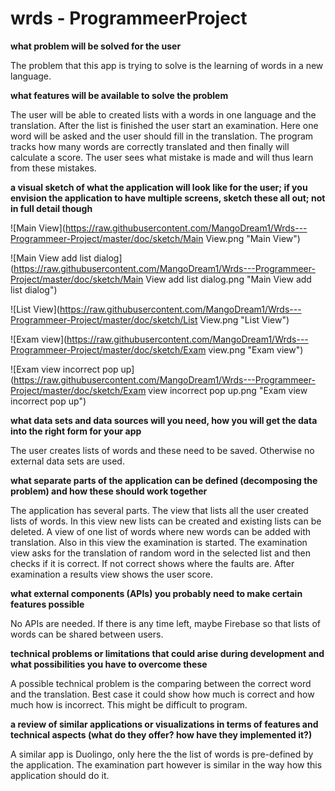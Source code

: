 # wrds - ProgrammeerProject

**what problem will be solved for the user**

The problem that this app is trying to solve is the learning of words in a new language.

**what features will be available to solve the problem**

The user will be able to created lists with a words in one language and the translation. After the list is finished the user start an examination. Here one word will be asked and the user should fill in the translation. The program tracks how many words are correctly translated and then finally will calculate a score. The user sees what mistake is made and will thus learn from these mistakes.

**a visual sketch of what the application will look like for the user; if you envision the application to have multiple screens, sketch these all out; not in full detail though**

![Main View](https://raw.githubusercontent.com/MangoDream1/Wrds---Programmeer-Project/master/doc/sketch/Main View.png "Main View")

![Main View add list dialog](https://raw.githubusercontent.com/MangoDream1/Wrds---Programmeer-Project/master/doc/sketch/Main View add list dialog.png "Main View add list dialog")

![List View](https://raw.githubusercontent.com/MangoDream1/Wrds---Programmeer-Project/master/doc/sketch/List View.png "List View")

![Exam view](https://raw.githubusercontent.com/MangoDream1/Wrds---Programmeer-Project/master/doc/sketch/Exam view.png "Exam view")

![Exam view incorrect pop up](https://raw.githubusercontent.com/MangoDream1/Wrds---Programmeer-Project/master/doc/sketch/Exam view incorrect pop up.png "Exam view incorrect pop up")


**what data sets and data sources will you need, how you will get the data into the right form for your app**

The user creates lists of words and these need to be saved. Otherwise no external data sets are used.

**what separate parts of the application can be defined (decomposing the problem) and how these should work together**

The application has several parts. The view that lists all the user created lists of words. In this view new lists can be created and existing lists can be deleted. A view of one list of words where new words can be added with translation. Also in this view the examination is started. The examination view asks for the translation of random word in the selected list and then checks if it is correct. If not correct shows where the faults are. After examination a results view shows the user score.   

**what external components (APIs) you probably need to make certain features possible**

No APIs are needed. If there is any time left, maybe Firebase so that lists of words can be shared between users.

**technical problems or limitations that could arise during development and what possibilities you have to overcome these**

A possible technical problem is the comparing between the correct word and the translation. Best case it could show how much is correct and how much how is incorrect. This might be difficult to program.

**a review of similar applications or visualizations in terms of features and technical aspects (what do they offer? how have they implemented it?)**

A similar app is Duolingo, only here the the list of words is pre-defined by the application. The examination part however is similar in the way how this application should do it.
